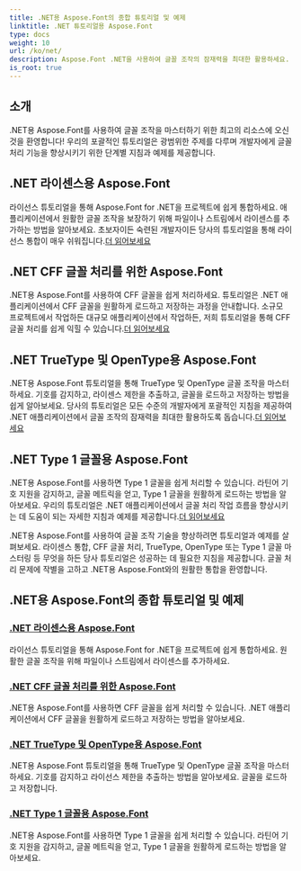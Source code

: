```yaml
---
title: .NET용 Aspose.Font의 종합 튜토리얼 및 예제
linktitle: .NET 튜토리얼용 Aspose.Font
type: docs
weight: 10
url: /ko/net/
description: Aspose.Font .NET을 사용하여 글꼴 조작의 잠재력을 최대한 활용하세요. 라이선스를 원활하게 통합하고, CFF 글꼴을 처리하고, TrueType, OpenType 등을 마스터하세요.
is_root: true
---
```

## 소개

.NET용 Aspose.Font를 사용하여 글꼴 조작을 마스터하기 위한 최고의 리소스에 오신 것을 환영합니다! 우리의 포괄적인 튜토리얼은 광범위한 주제를 다루며 개발자에게 글꼴 처리 기능을 향상시키기 위한 단계별 지침과 예제를 제공합니다.

## .NET 라이센스용 Aspose.Font

 라이선스 튜토리얼을 통해 Aspose.Font for .NET을 프로젝트에 쉽게 통합하세요. 애플리케이션에서 원활한 글꼴 조작을 보장하기 위해 파일이나 스트림에서 라이센스를 추가하는 방법을 알아보세요. 초보자이든 숙련된 개발자이든 당사의 튜토리얼을 통해 라이선스 통합이 매우 쉬워집니다.[더 읽어보세요](./licensing/)

## .NET CFF 글꼴 처리를 위한 Aspose.Font

.NET용 Aspose.Font를 사용하여 CFF 글꼴을 쉽게 처리하세요. 튜토리얼은 .NET 애플리케이션에서 CFF 글꼴을 원활하게 로드하고 저장하는 과정을 안내합니다. 소규모 프로젝트에서 작업하든 대규모 애플리케이션에서 작업하든, 저희 튜토리얼을 통해 CFF 글꼴 처리를 쉽게 익힐 수 있습니다.[더 읽어보세요](./cff-font-handling/)

## .NET TrueType 및 OpenType용 Aspose.Font

 .NET용 Aspose.Font 튜토리얼을 통해 TrueType 및 OpenType 글꼴 조작을 마스터하세요. 기호를 감지하고, 라이센스 제한을 추출하고, 글꼴을 로드하고 저장하는 방법을 쉽게 알아보세요. 당사의 튜토리얼은 모든 수준의 개발자에게 포괄적인 지침을 제공하여 .NET 애플리케이션에서 글꼴 조작의 잠재력을 최대한 활용하도록 돕습니다.[더 읽어보세요](./truetype-opentype/)

## .NET Type 1 글꼴용 Aspose.Font

 .NET용 Aspose.Font를 사용하면 Type 1 글꼴을 쉽게 처리할 수 있습니다. 라틴어 기호 지원을 감지하고, 글꼴 메트릭을 얻고, Type 1 글꼴을 원활하게 로드하는 방법을 알아보세요. 우리의 튜토리얼은 .NET 애플리케이션에서 글꼴 처리 작업 흐름을 향상시키는 데 도움이 되는 자세한 지침과 예제를 제공합니다.[더 읽어보세요](./aspose-font-net-type1-font/)

.NET용 Aspose.Font를 사용하여 글꼴 조작 기술을 향상하려면 튜토리얼과 예제를 살펴보세요. 라이센스 통합, CFF 글꼴 처리, TrueType, OpenType 또는 Type 1 글꼴 마스터링 등 무엇을 하든 당사 튜토리얼은 성공하는 데 필요한 지침을 제공합니다. 글꼴 처리 문제에 작별을 고하고 .NET용 Aspose.Font와의 원활한 통합을 환영합니다. 
## .NET용 Aspose.Font의 종합 튜토리얼 및 예제 
### [.NET 라이센스용 Aspose.Font](./licensing/)
라이선스 튜토리얼을 통해 Aspose.Font for .NET을 프로젝트에 쉽게 통합하세요. 원활한 글꼴 조작을 위해 파일이나 스트림에서 라이센스를 추가하세요.
### [.NET CFF 글꼴 처리를 위한 Aspose.Font](./cff-font-handling/)
.NET용 Aspose.Font를 사용하면 CFF 글꼴을 쉽게 처리할 수 있습니다. .NET 애플리케이션에서 CFF 글꼴을 원활하게 로드하고 저장하는 방법을 알아보세요.
### [.NET TrueType 및 OpenType용 Aspose.Font](./truetype-opentype/)
.NET용 Aspose.Font 튜토리얼을 통해 TrueType 및 OpenType 글꼴 조작을 마스터하세요. 기호를 감지하고 라이선스 제한을 추출하는 방법을 알아보세요. 글꼴을 로드하고 저장합니다.
### [.NET Type 1 글꼴용 Aspose.Font](./aspose-font-net-type1-font/)
.NET용 Aspose.Font를 사용하면 Type 1 글꼴을 쉽게 처리할 수 있습니다. 라틴어 기호 지원을 감지하고, 글꼴 메트릭을 얻고, Type 1 글꼴을 원활하게 로드하는 방법을 알아보세요. 